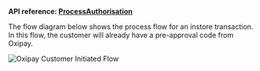 <strong>API reference: <a href="/api/process_authorisation/">ProcessAuthorisation</a></strong>

The flow diagram below shows the process flow for an instore transaction. In this flow, the customer will already have a pre-approval code from Oxipay.

<img src="/img/flows/cust-initiated-flow.png" alt="Oxipay Customer Initiated Flow">
